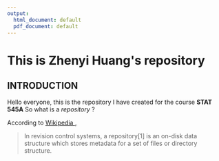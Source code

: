 ```yaml
---
output:
  html_document: default
  pdf_document: default
---
```

# This is Zhenyi Huang's repository 


## INTRODUCTION

Hello everyone, this is the repository I have created for the course **STAT 545A**
So what is a *repository* ?

According to <a href="https://en.wikipedia.org/wiki/Repository_(version_control)"> Wikipedia </a>,

>In revision control systems, a repository[1] is an on-disk data structure which stores metadata for a set of files or directory structure.
